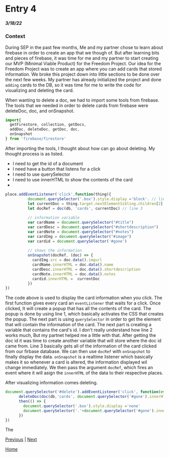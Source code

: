 # Entry 4
##### 3/18/22

### Context

During SEP in the past few months, Me and my partner chose to learn about firebase in order to create an app that we though of. But after learning bits and pieces of firebase, it was time for me and my partner to start creating our MVP (Minimal Viable Product) for the Freedom Project. Our idea for the Freedom Project was to create an app where you can add cards that stored information. We broke this project down into little sections to be done over the next few weeks. My partner has already initialized the project and done `adding` cards to the DB, so it was time for me to write the code for visualizing and deleting the card.

When wanting to delete a doc, we had to import some tools from firebase. The tools that we needed in order to delete cards from firebase were deleteDoc, doc, and onSnapshot.

```js
import{
  getFirestore, collection, getDocs,
  addDoc, deleteDoc, getDoc, doc,
  onSnapshot
} from 'firebase/firestore'
```

After importing the tools, I thought about how can go about deleting. My thought process is as listed.

* I need to get the id of a document
* I need have a button that listens for a click
* I need to use querySelector
* I need to use innerHTML to show the contents of the card
*


```js
place.addEventListener('click',function(thing){
          document.querySelector('.box').style.display ='block'. // line 1
          let currentDoc = thing.target.nextElementSibling.children[2].innerHTML // line 2
          let docRef = doc(db, 'cards', currentDoc) // line 3
          
          // information variable
          var cardName = document.querySelector("#title")
          var cardDesc = document.querySelector("#shortdescription")
          var cardNote = document.querySelector("#notes")
          var cardImg = document.querySelector("#image")
          var cardid = document.querySelector('#gone')
          
          // shows the information
          onSnapshot(docRef, (doc) => {
            cardImg.src = doc.data().imgurl
            cardName.innerHTML = doc.data().name
            cardDesc.innerHTML = doc.data().shortdescription
            cardNote.innerHTML = doc.data().notes
            cardid.innerHTML =  currentDoc
          })
})
```

The code above is used to display the card information when you click. The first function gives every card an `eventListener` that waits for a click. Once clicked, It will create a popup that has all the contents of the card. The popup is done by using line 1, which basically activates the CSS that creates the popup. The next part is using `querySelector` in order to get the element that will contain the information of the card. The next part is creating a variable that contains the card's id. I don't really understand how line 2 works much, But my partnet helped me a little with that. After getting the doc id it was time to create another variable that will store where the doc id came from. Line 3 basically gets all of the information of the card clicked from our firbase database. We can then use `docRef` with `onSnapshot` to finally display the data. `onSnapshot` is a realtime listener which basically makes it so whenever a card is altered, the information displayed wil change immediately. We then pass the argument `docRef`, which fires an event where it will asign the `innerHTML` of the data to their respective places.

After visualizing information comes deleting.


```js
document.querySelector('#delete').addEventListener('click', function(event){
      deleteDoc(doc(db,'cards', document.querySelector('#gone').innerHTML))
      then(() => {
        document.querySelector('.box').style.display ='none'
        document.querySelector('.'+document.querySelector('#gone').innerHTML).remove()
      })
})
```

The 











[Previous](entry03.md) | [Next](entry05.md)

[Home](../README.md)
